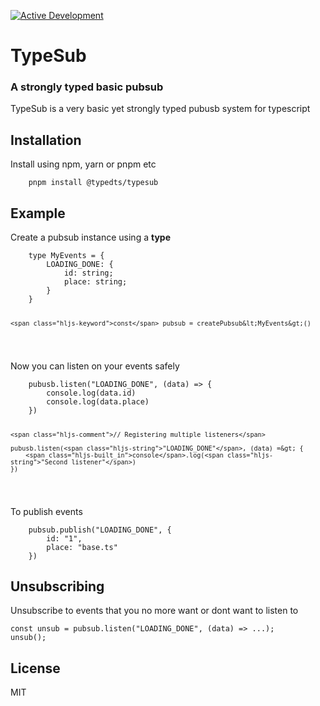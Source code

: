 <p class="has-line-data" data-line-start="0" data-line-end="1"><a href="https://gist.github.com/cheerfulstoic/d107229326a01ff0f333a1d3476e068d"><img src="https://img.shields.io/badge/Maintenance%20Level-Actively%20Developed-brightgreen.svg" alt="Active Development"></a></p>
<h1 class="code-line" data-line-start=1 data-line-end=2 ><a id="TypeSub_1"></a>TypeSub</h1>
<h3 class="code-line" data-line-start=2 data-line-end=3 ><a id="A_strongly_typed_basic_pubsub_2"></a>A strongly typed basic pubsub</h3>
<p class="has-line-data" data-line-start="4" data-line-end="5">TypeSub is a very basic yet strongly typed pubusb system for typescript</p>
<h2 class="code-line" data-line-start=6 data-line-end=7 ><a id="Installation_6"></a>Installation</h2>
<p class="has-line-data" data-line-start="8" data-line-end="9">Install using npm, yarn or pnpm etc</p>
<pre><code class="has-line-data" data-line-start="10" data-line-end="12" class="language-bash">    pnpm install @typedts/typesub
</code></pre>
<h2 class="code-line" data-line-start=13 data-line-end=14 ><a id="Example_13"></a>Example</h2>
<p class="has-line-data" data-line-start="15" data-line-end="16">Create a pubsub instance using a <strong>type</strong></p>
<pre><code class="has-line-data" data-line-start="18" data-line-end="27" class="language-js">    type MyEvents = {
        LOADING_DONE: {
            id: string;
            place: string;
        }
    }

    <span class="hljs-keyword">const</span> pubsub = createPubsub&lt;MyEvents&gt;()

</code></pre>

<p class="has-line-data" data-line-start="28" data-line-end="29">Now you can listen on your events safely</p>
<pre><code class="has-line-data" data-line-start="31" data-line-end="42" class="language-js">    pubusb.listen(<span class="hljs-string">"LOADING_DONE"</span>, (data) =&gt; {
        <span class="hljs-built_in">console</span>.log(data.id)
        <span class="hljs-built_in">console</span>.log(data.place)
    })
    
    <span class="hljs-comment">// Registering multiple listeners</span>
    
    pubusb.listen(<span class="hljs-string">"LOADING_DONE"</span>, (data) =&gt; {
        <span class="hljs-built_in">console</span>.log(<span class="hljs-string">"Second listener"</span>)
    })
</code></pre>
<p class="has-line-data" data-line-start="43" data-line-end="44">To publish events</p>
<pre><code class="has-line-data" data-line-start="45" data-line-end="50" class="language-js">    pubsub.publish(<span class="hljs-string">"LOADING_DONE"</span>, {
        id: <span class="hljs-string">"1"</span>,
        place: <span class="hljs-string">"base.ts"</span>
    })
</code></pre>
<h2 class="code-line" data-line-start=50 data-line-end=51 ><a id="Unsubscribing_50"></a>Unsubscribing</h2>
<p class="has-line-data" data-line-start="52" data-line-end="53">Unsubscribe to events that you no more want or dont want to listen to</p>
<pre><code class="has-line-data" data-line-start="54" data-line-end="57" class="language-js"><span class="hljs-keyword">const</span> unsub = pubsub.listen(<span class="hljs-string">"LOADING_DONE"</span>, (data) =&gt; ...);
unsub();
</code></pre>
<h2 class="code-line" data-line-start=58 data-line-end=59 ><a id="License_58"></a>License</h2>
<p class="has-line-data" data-line-start="60" data-line-end="61">MIT</p>
